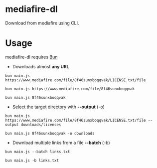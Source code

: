 # mediafire-dl
Download from mediafire using CLI.
# Usage
mediafire-dl requires [Bun](bun.sh)

- Downloads almost **any URL**

```bun main.js https://www.mediafire.com/file/8f46sunxboqqvak/LICENSE.txt/file```

```bun main.js https://www.mediafire.com/file/8f46sunxboqqvak```

```bun main.js 8f46sunxboqqvak```

- Select the target directory with **--output** (-o)

```bun main.js https://www.mediafire.com/file/8f46sunxboqqvak/LICENSE.txt/file --output downloads/licenses```

```bun main.js 8f46sunxboqqvak -o downloads```

- Download multiple links from a file **--batch** (-b)

```bun main.js --batch links.txt```

```bun main.js -b links.txt```
